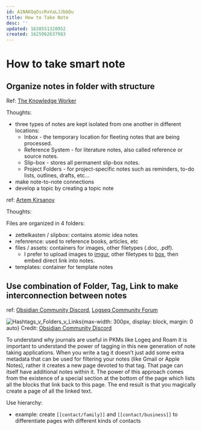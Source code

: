 ```yaml
---
id: A1NAKQqOicRxVaLJJbbDu
title: How to Take Note
desc: ''
updated: 1638551320952
created: 1625962637983
---
```

# How to take smart note

## Organize notes in folder with structure

Ref: [The Knowledge Worker](https://www.knowledgeworker.blog/p/how-to-take-smart-notes-in-obsidian)

Thoughts:

- three types of notes are kept isolated from one another in different locations:
    - Inbox - the temporary location for fleeting notes that are being processed.
    - Reference System - for literature notes, also called reference or source notes.
    - Slip-box - stores all permanent slip-box notes.
    - Project Folders - for project-specific notes such as reminders, to-do lists, outlines, drafts, etc…
- make note-to-note connections
- develop a topic by creating a topic note


ref: [Artem Kirsanov](https://www.youtube.com/watch?v=E6ySG7xYgjY)

Thoughts:

Files are organized in 4 folders:
- zettelkasten / slipbox: contains atomic idea notes
- refenrence: used to reference books, articles, etc
- files / assets: containers for images, other filetypes (.doc, .pdf).
    - I prefer to upload images to [imgur](https://imgur.com/), other filetypes to [box](https://www.box.com/), then embed direct link into notes.
- templates: container for template notes

## Use combination of Folder, Tag, Link to make interconnection between notes

ref: [Obsidian Community Discord](https://discord.com/channels/686053708261228577/744933215063638183/916205731609473034), [Logseq Community Forum](https://discuss.logseq.com/t/three-choices-new-users-need-to-make/3411)

![Hashtags_v_Folders_v_Links](https://i.imgur.com/hh0c1fC.png){max-width: 300px, display: block, margin: 0 auto}
Credit: [Obsidian Community Discord](https://discord.com/channels/686053708261228577/744933215063638183/916205731609473034)

To understand why journals are useful in PKMs like Logeq and Roam it is important to understand the power of tagging in this new generation of note taking applications. When you write a tag it doesn’t just add some extra metadata that can be used for filtering your notes (like Gmail or Apple Notes), rather it creates a new page devoted to that tag. That page can itself have additional notes within it. The power of this approach comes from the existence of a special section at the bottom of the page which lists all the blocks that link back to this page. The end result is that you magically create a page of all the linked text.

Use hierarchy:
- example: create `[[contact/family]]` and `[[contact/business]]` to differentiate pages with different kinds of contacts
